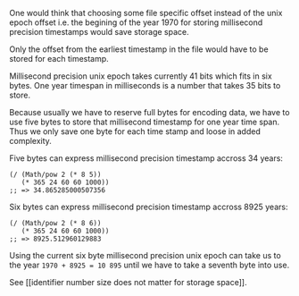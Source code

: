 One would think that choosing some file specific offset instead of the unix epoch offset i.e. the begining of the year 1970 for storing millisecond precision timestamps would save storage space.

Only the offset from the earliest timestamp in the file would have to be stored for each timestamp.

Millisecond precision unix epoch takes currently 41 bits which fits in six bytes. One year timespan in milliseconds is a number that takes 35 bits to store.

Because usually we have to reserve full bytes for encoding data, we have to use five bytes to store that millisecond timestamp for one year time span. Thus we only save one byte for each time stamp and loose in added complexity.

Five bytes can express millisecond precision timestamp accross 34 years:

```
(/ (Math/pow 2 (* 8 5))
   (* 365 24 60 60 1000))
;; => 34.865285000507356
```

Six bytes can express millisecond precision timestamp accross 8925 years:

```
(/ (Math/pow 2 (* 8 6))
   (* 365 24 60 60 1000))
;; => 8925.512960129883
```

Using the current six byte millisecond precision unix epoch can take us to the year `1970 + 8925 = 10 895` until we have to take a seventh byte into use.

See [[identifier number size does not matter for storage space]].